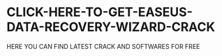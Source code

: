 # CLICK-HERE-TO-GET-EASEUS-DATA-RECOVERY-WIZARD-CRACK
HERE YOU CAN FIND LATEST CRACK AND SOFTWARES FOR FREE
